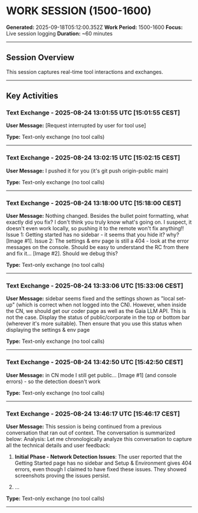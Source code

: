# WORK SESSION (1500-1600)

**Generated:** 2025-09-18T05:12:00.352Z
**Work Period:** 1500-1600
**Focus:** Live session logging
**Duration:** ~60 minutes

---

## Session Overview

This session captures real-time tool interactions and exchanges.

---

## Key Activities

### Text Exchange - 2025-08-24 13:01:55 UTC [15:01:55 CEST]

**User Message:** [Request interrupted by user for tool use]

**Type:** Text-only exchange (no tool calls)

---

### Text Exchange - 2025-08-24 13:02:15 UTC [15:02:15 CEST]

**User Message:** I pushed it for you (it's git push origin-public main)

**Type:** Text-only exchange (no tool calls)

---

### Text Exchange - 2025-08-24 13:18:00 UTC [15:18:00 CEST]

**User Message:** Nothing changed. Besides the bullet point formatting, what exactly did you fix? I don't think you truly know what's going on. I suspect, it doesn't even work locally, so pushing it to the remote won't fix anything!! Issue 1: Getting started has no sidebar - it seems that you hide it? why? [Image #1]. Issue 2: The settings & env page is still a 404 - look at the error messages on the console. Should be easy to understand the RC from there and fix it... [Image #2]. Should we debug this?

**Type:** Text-only exchange (no tool calls)

---

### Text Exchange - 2025-08-24 13:33:06 UTC [15:33:06 CEST]

**User Message:** sidebar seems fixed and the settings shown as "local set-up" (which is correct when not logged into the CN). However, when inside the CN, we should get our coder page as well as the Gaia LLM API. This is not the case. Display the status of public/corporate in the top or bottom bar (wherever it's more suitable). Then ensure that you use this status when displaying the settings & env page

**Type:** Text-only exchange (no tool calls)

---

### Text Exchange - 2025-08-24 13:42:50 UTC [15:42:50 CEST]

**User Message:** in CN mode I still get public... [Image #1] (and console errors) - so the detection doesn't work

**Type:** Text-only exchange (no tool calls)

---

### Text Exchange - 2025-08-24 13:46:17 UTC [15:46:17 CEST]

**User Message:** This session is being continued from a previous conversation that ran out of context. The conversation is summarized below:
Analysis:
Let me chronologically analyze this conversation to capture all the technical details and user feedback:

1. **Initial Phase - Network Detection Issues**: The user reported that the Getting Started page has no sidebar and Setup & Environment gives 404 errors, even though I claimed to have fixed these issues. They showed screenshots proving the issues persist.

2. ...

**Type:** Text-only exchange (no tool calls)

---


